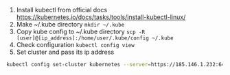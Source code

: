 1. Install kubectl from official docs https://kubernetes.io/docs/tasks/tools/install-kubectl-linux/
2. Make ~/.kube directory
   `mkdir ~/.kube`
3. Copy kube config to ~/.kube directory
   `scp -R [user]@[ip_address]:/home/user/.kube/config ~/.kube`
4. Check configuration
   `kubectl config view`
5. Set cluster and pass its ip address
``` bash
kubectl config set-cluster kubernetes --server=https://185.146.1.232:6443
```